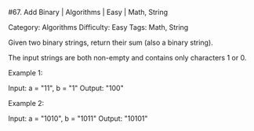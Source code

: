 #67. Add Binary | Algorithms | Easy | Math, String

Category: Algorithms
Difficulty: Easy
Tags: Math, String

Given two binary strings, return their sum (also a binary string).

The input strings are both non-empty and contains only characters 1 or 0.

Example 1:


Input: a = "11", b = "1"
Output: "100"

Example 2:


Input: a = "1010", b = "1011"
Output: "10101"

